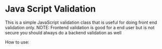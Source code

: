 # Java Script Validation
This is a simple JavaScript validation class that is useful for doing front end validation only.
NOTE: Frontend validation is good for a end user but is not secure you should always do a backend validation as well

How to use:
